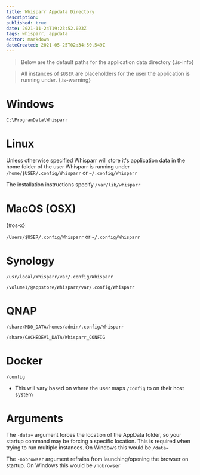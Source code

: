 ```yaml
---
title: Whisparr Appdata Directory
description:
published: true
date: 2021-11-24T19:23:52.023Z
tags: whisparr, appdata
editor: markdown
dateCreated: 2021-05-25T02:34:50.549Z
---
```


> Below are the default paths for the application data directory {.is-info}

> All instances of `$USER` are placeholders for the user the application is running under. {.is-warning}

# Windows

`C:\ProgramData\Whisparr`

# Linux

Unless otherwise specified Whisparr will store it's application data in the home folder of the user Whisparr is running under `/home/$USER/.config/Whisparr` or `~/.config/Whisparr`

The installation instructions specify `/var/lib/whisparr`

# MacOS (OSX)

{#os-x}

`/Users/$USER/.config/Whisparr` or `~/.config/Whisparr`

# Synology

`/usr/local/Whisparr/var/.config/Whisparr`

`/volume1/@appstore/Whisparr/var/.config/Whisparr`

# QNAP

`/share/MD0_DATA/homes/admin/.config/Whisparr`

`/share/CACHEDEV1_DATA/Whisparr_CONFIG`

# Docker

`/config`

- This will vary based on where the user maps `/config` to on their host system

# Arguments

The `-data=` argument forces the location of the AppData folder, so your startup command may be forcing a specific location. This is required when trying to run multiple instances. On Windows this would be `/data=`

The `-nobrowser` argument refrains from launching/opening the browser on startup. On Windows this would be `/nobrowser`
